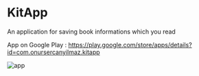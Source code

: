 # KitApp
 An application for saving book informations which you read
 
 App on Google Play : https://play.google.com/store/apps/details?id=com.onursercanyilmaz.kitapp
 
![app](https://user-images.githubusercontent.com/57360358/90397631-cd2eb180-e0a0-11ea-8cdc-46142efb6237.jpg)
